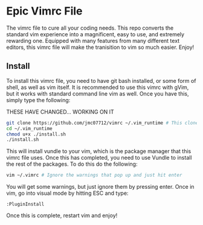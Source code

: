 # Epic Vimrc File
The vimrc file to cure all your coding needs. This repo converts the standard vim experience into a magnificent, easy to use, and extremely rewarding one. Equipped with many features from many different text editors, this vimrc file will make the tranisition to vim so much easier. Enjoy!

## Install
To install this vimrc file, you need to have git bash installed, or some form of shell, as well as vim itself. It is recommended to use this vimrc with gVim, but it works with standard command line vim as well. Once you have this, simply type the following:

THESE HAVE CHANGED... WORKING ON IT

``` sh
git clone https://github.com/jmc07712/vimrc ~/.vim_runtime # This clones the repo
cd ~/.vim_runtime
chmod u+x ./install.sh
./install.sh
```

This will install vundle to your vim, which is the package manager that this vimrc file uses.
Once this has completed, you need to use Vundle to install the rest of the packages. To do this do the following:

```sh
vim ~/.vimrc # Ignore the warnings that pop up and just hit enter
```

You will get some warnings, but just ignore them by pressing enter. Once in vim, go into visual mode by hitting ESC and type:

```
:PluginInstall
```

Once this is complete, restart vim and enjoy!
